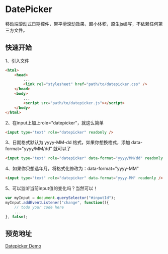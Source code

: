 # DatePicker
移动端滚动式日期控件，带平滑滚动效果，超小体积，原生js编写，不依赖任何第三方文件。

## 快速开始
1、引入文件
```HTML
<html>
	<head>
		...
		<link rel="stylesheet" href="path/to/datepicker.css" />
	</head>
	<body>
		...
		<script src="path/to/datepicker.js"></script>
	</body>
</html>
```
2、在input上加上role="datepicker"，就这么简单
```HTML
<input type="text" role="datepicker" readonly />
```
3、日期格式默认为 yyyy-MM-dd 格式，如果你想换格式，添加 data-format="yyyy/MM/dd" 就可以了
```HTML
<input type="text" role="datepicker" data-format="yyyy/MM/dd" readonly />
```
4、如果你只想选年月，将格式化修改为：data-format="yyyy-MM"
```HTML
<input type="text" role="datepicker" data-format="yyyy-MM" readonly />
```
5、可以监听当前input值的变化吗？当然可以！
```JavaScript
var myInput = document.querySelector("#inputId");
myInput.addEventListener("change", function(){
	// todo your code here
	...
}, false);
```

## 预览地址
[Datepicker Demo](http://htmlpreview.github.io/?https://github.com/Capricair/datepicker/blob/master/output/min/demo.html)
